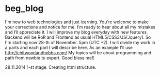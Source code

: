 beg_blog
========
I'm new to web technologies and just learning. You're welcome to make your corrections and notice for me. I'm ready to hear about all my mistakes and I'll appreciate it. I will improve my blog everyday with new features. Backend will be RoR and Frontend as usual HTML5/CSS3/JS(Jquery).
So I'm starting now 28-th of November. 5pm (UTC +2).
I will divide my work in a parts and each part I will describe here.
As an example I'll use http://chitwoodandhobbs.com/
My topics will be about programming and path from newbie to expert.
Good bless me!)

28.11.2014
1-st stage. Creating html structure. 
